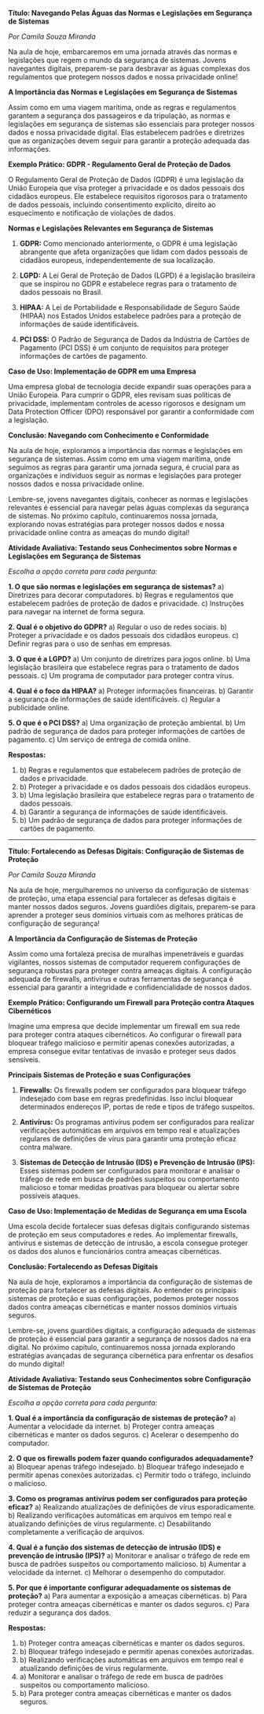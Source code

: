 **Título: Navegando Pelas Águas das Normas e Legislações em Segurança de Sistemas**

*Por Camila Souza Miranda*

Na aula de hoje, embarcaremos em uma jornada através das normas e legislações que regem o mundo da segurança de sistemas. Jovens navegantes digitais, preparem-se para desbravar as águas complexas dos regulamentos que protegem nossos dados e nossa privacidade online!

**A Importância das Normas e Legislações em Segurança de Sistemas**

Assim como em uma viagem marítima, onde as regras e regulamentos garantem a segurança dos passageiros e da tripulação, as normas e legislações em segurança de sistemas são essenciais para proteger nossos dados e nossa privacidade digital. Elas estabelecem padrões e diretrizes que as organizações devem seguir para garantir a proteção adequada das informações.

**Exemplo Prático: GDPR - Regulamento Geral de Proteção de Dados**

O Regulamento Geral de Proteção de Dados (GDPR) é uma legislação da União Europeia que visa proteger a privacidade e os dados pessoais dos cidadãos europeus. Ele estabelece requisitos rigorosos para o tratamento de dados pessoais, incluindo consentimento explícito, direito ao esquecimento e notificação de violações de dados.

**Normas e Legislações Relevantes em Segurança de Sistemas**

1. **GDPR:** Como mencionado anteriormente, o GDPR é uma legislação abrangente que afeta organizações que lidam com dados pessoais de cidadãos europeus, independentemente de sua localização.

2. **LGPD:** A Lei Geral de Proteção de Dados (LGPD) é a legislação brasileira que se inspirou no GDPR e estabelece regras para o tratamento de dados pessoais no Brasil.

3. **HIPAA:** A Lei de Portabilidade e Responsabilidade de Seguro Saúde (HIPAA) nos Estados Unidos estabelece padrões para a proteção de informações de saúde identificáveis.

4. **PCI DSS:** O Padrão de Segurança de Dados da Indústria de Cartões de Pagamento (PCI DSS) é um conjunto de requisitos para proteger informações de cartões de pagamento.

**Caso de Uso: Implementação de GDPR em uma Empresa**

Uma empresa global de tecnologia decide expandir suas operações para a União Europeia. Para cumprir o GDPR, eles revisam suas políticas de privacidade, implementam controles de acesso rigorosos e designam um Data Protection Officer (DPO) responsável por garantir a conformidade com a legislação.

**Conclusão: Navegando com Conhecimento e Conformidade**

Na aula de hoje, exploramos a importância das normas e legislações em segurança de sistemas. Assim como em uma viagem marítima, onde seguimos as regras para garantir uma jornada segura, é crucial para as organizações e indivíduos seguir as normas e legislações para proteger nossos dados e nossa privacidade online.

Lembre-se, jovens navegantes digitais, conhecer as normas e legislações relevantes é essencial para navegar pelas águas complexas da segurança de sistemas. No próximo capítulo, continuaremos nossa jornada, explorando novas estratégias para proteger nossos dados e nossa privacidade online contra as ameaças do mundo digital!

**Atividade Avaliativa: Testando seus Conhecimentos sobre Normas e Legislações em Segurança de Sistemas**

*Escolha a opção correta para cada pergunta:*

**1. O que são normas e legislações em segurança de sistemas?**
   a) Diretrizes para decorar computadores.
   b) Regras e regulamentos que estabelecem padrões de proteção de dados e privacidade.
   c) Instruções para navegar na internet de forma segura.

**2. Qual é o objetivo do GDPR?**
   a) Regular o uso de redes sociais.
   b) Proteger a privacidade e os dados pessoais dos cidadãos europeus.
   c) Definir regras para o uso de senhas em empresas.

**3. O que é a LGPD?**
   a) Um conjunto de diretrizes para jogos online.
   b) Uma legislação brasileira que estabelece regras para o tratamento de dados pessoais.
   c) Um programa de computador para proteger contra vírus.

**4. Qual é o foco da HIPAA?**
   a) Proteger informações financeiras.
   b) Garantir a segurança de informações de saúde identificáveis.
   c) Regular a publicidade online.

**5. O que é o PCI DSS?**
   a) Uma organização de proteção ambiental.
   b) Um padrão de segurança de dados para proteger informações de cartões de pagamento.
   c) Um serviço de entrega de comida online.

**Respostas:**
1. b) Regras e regulamentos que estabelecem padrões de proteção de dados e privacidade.
2. b) Proteger a privacidade e os dados pessoais dos cidadãos europeus.
3. b) Uma legislação brasileira que estabelece regras para o tratamento de dados pessoais.
4. b) Garantir a segurança de informações de saúde identificáveis.
5. b) Um padrão de segurança de dados para proteger informações de cartões de pagamento.

<hr>

**Título: Fortalecendo as Defesas Digitais: Configuração de Sistemas de Proteção**

*Por Camila Souza Miranda*

Na aula de hoje, mergulharemos no universo da configuração de sistemas de proteção, uma etapa essencial para fortalecer as defesas digitais e manter nossos dados seguros. Jovens guardiões digitais, preparem-se para aprender a proteger seus domínios virtuais com as melhores práticas de configuração de segurança!

**A Importância da Configuração de Sistemas de Proteção**

Assim como uma fortaleza precisa de muralhas impenetráveis e guardas vigilantes, nossos sistemas de computador requerem configurações de segurança robustas para proteger contra ameaças digitais. A configuração adequada de firewalls, antivírus e outras ferramentas de segurança é essencial para garantir a integridade e confidencialidade de nossos dados.

**Exemplo Prático: Configurando um Firewall para Proteção contra Ataques Cibernéticos**

Imagine uma empresa que decide implementar um firewall em sua rede para proteger contra ataques cibernéticos. Ao configurar o firewall para bloquear tráfego malicioso e permitir apenas conexões autorizadas, a empresa consegue evitar tentativas de invasão e proteger seus dados sensíveis.

**Principais Sistemas de Proteção e suas Configurações**

1. **Firewalls:** Os firewalls podem ser configurados para bloquear tráfego indesejado com base em regras predefinidas. Isso inclui bloquear determinados endereços IP, portas de rede e tipos de tráfego suspeitos.

2. **Antivírus:** Os programas antivírus podem ser configurados para realizar verificações automáticas em arquivos em tempo real e atualizações regulares de definições de vírus para garantir uma proteção eficaz contra malware.

3. **Sistemas de Detecção de Intrusão (IDS) e Prevenção de Intrusão (IPS):** Esses sistemas podem ser configurados para monitorar e analisar o tráfego de rede em busca de padrões suspeitos ou comportamento malicioso e tomar medidas proativas para bloquear ou alertar sobre possíveis ataques.

**Caso de Uso: Implementação de Medidas de Segurança em uma Escola**

Uma escola decide fortalecer suas defesas digitais configurando sistemas de proteção em seus computadores e redes. Ao implementar firewalls, antivírus e sistemas de detecção de intrusão, a escola consegue proteger os dados dos alunos e funcionários contra ameaças cibernéticas.

**Conclusão: Fortalecendo as Defesas Digitais**

Na aula de hoje, exploramos a importância da configuração de sistemas de proteção para fortalecer as defesas digitais. Ao entender os principais sistemas de proteção e suas configurações, podemos proteger nossos dados contra ameaças cibernéticas e manter nossos domínios virtuais seguros.

Lembre-se, jovens guardiões digitais, a configuração adequada de sistemas de proteção é essencial para garantir a segurança de nossos dados na era digital. No próximo capítulo, continuaremos nossa jornada explorando estratégias avançadas de segurança cibernética para enfrentar os desafios do mundo digital!

**Atividade Avaliativa: Testando seus Conhecimentos sobre Configuração de Sistemas de Proteção**

*Escolha a opção correta para cada pergunta:*

**1. Qual é a importância da configuração de sistemas de proteção?**
   a) Aumentar a velocidade da internet.
   b) Proteger contra ameaças cibernéticas e manter os dados seguros.
   c) Acelerar o desempenho do computador.

**2. O que os firewalls podem fazer quando configurados adequadamente?**
   a) Bloquear apenas tráfego indesejado.
   b) Bloquear tráfego indesejado e permitir apenas conexões autorizadas.
   c) Permitir todo o tráfego, incluindo o malicioso.

**3. Como os programas antivírus podem ser configurados para proteção eficaz?**
   a) Realizando atualizações de definições de vírus esporadicamente.
   b) Realizando verificações automáticas em arquivos em tempo real e atualizando definições de vírus regularmente.
   c) Desabilitando completamente a verificação de arquivos.

**4. Qual é a função dos sistemas de detecção de intrusão (IDS) e prevenção de intrusão (IPS)?**
   a) Monitorar e analisar o tráfego de rede em busca de padrões suspeitos ou comportamento malicioso.
   b) Aumentar a velocidade da internet.
   c) Melhorar o desempenho do computador.

**5. Por que é importante configurar adequadamente os sistemas de proteção?**
   a) Para aumentar a exposição a ameaças cibernéticas.
   b) Para proteger contra ameaças cibernéticas e manter os dados seguros.
   c) Para reduzir a segurança dos dados.

**Respostas:**
1. b) Proteger contra ameaças cibernéticas e manter os dados seguros.
2. b) Bloquear tráfego indesejado e permitir apenas conexões autorizadas.
3. b) Realizando verificações automáticas em arquivos em tempo real e atualizando definições de vírus regularmente.
4. a) Monitorar e analisar o tráfego de rede em busca de padrões suspeitos ou comportamento malicioso.
5. b) Para proteger contra ameaças cibernéticas e manter os dados seguros.